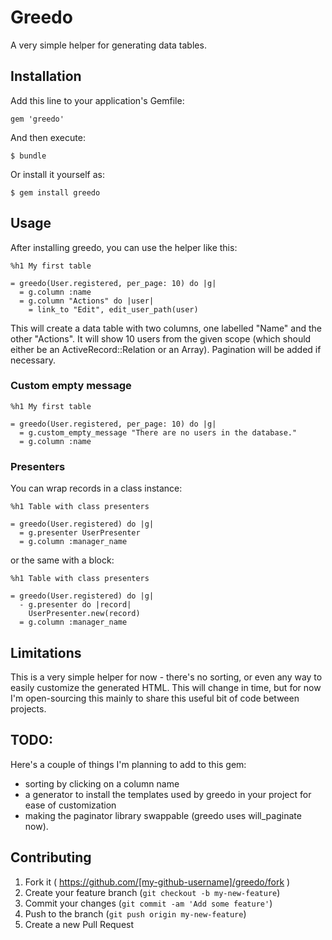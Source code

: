 # Greedo

A very simple helper for generating data tables.

## Installation

Add this line to your application's Gemfile:

    gem 'greedo'

And then execute:

    $ bundle

Or install it yourself as:

    $ gem install greedo

## Usage

After installing greedo, you can use the helper like this:

```haml
%h1 My first table

= greedo(User.registered, per_page: 10) do |g|
  = g.column :name
  = g.column "Actions" do |user|
    = link_to "Edit", edit_user_path(user)
```

This will create a data table with two columns, one labelled "Name" and the other "Actions".
It will show 10 users from the given scope (which should either be an ActiveRecord::Relation or an Array).
Pagination will be added if necessary.

### Custom empty message

```haml
%h1 My first table

= greedo(User.registered, per_page: 10) do |g|
  = g.custom_empty_message "There are no users in the database."
  = g.column :name
```

### Presenters

You can wrap records in a class instance:

```haml
%h1 Table with class presenters

= greedo(User.registered) do |g|
  = g.presenter UserPresenter
  = g.column :manager_name
```

or the same with a block:

```haml
%h1 Table with class presenters

= greedo(User.registered) do |g|
  - g.presenter do |record|
    UserPresenter.new(record)
  = g.column :manager_name
```

## Limitations

This is a very simple helper for now - there's no sorting, or even any way to easily customize the generated HTML. This will change in time, but for now I'm open-sourcing this mainly to share this useful bit of code between projects.

## TODO:

Here's a couple of things I'm planning to add to this gem:

* sorting by clicking on a column name
* a generator to install the templates used by greedo in your project for ease of customization
* making the paginator library swappable (greedo uses will_paginate now).

## Contributing

1. Fork it ( https://github.com/[my-github-username]/greedo/fork )
2. Create your feature branch (`git checkout -b my-new-feature`)
3. Commit your changes (`git commit -am 'Add some feature'`)
4. Push to the branch (`git push origin my-new-feature`)
5. Create a new Pull Request
